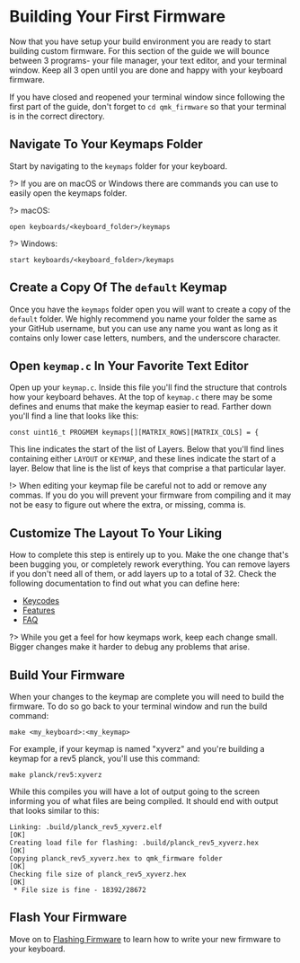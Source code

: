 # Building Your First Firmware

Now that you have setup your build environment you are ready to start building custom firmware. For this section of the guide we will bounce between 3 programs- your file manager, your text editor, and your terminal window. Keep all 3 open until you are done and happy with your keyboard firmware.

If you have closed and reopened your terminal window since following the first part of the guide, don't forget to `cd qmk_firmware` so that your terminal is in the correct directory.

## Navigate To Your Keymaps Folder

Start by navigating to the `keymaps` folder for your keyboard.

?> If you are on macOS or Windows there are commands you can use to easily open the keymaps folder.

?> macOS:

    open keyboards/<keyboard_folder>/keymaps

?> Windows:

    start keyboards/<keyboard_folder>/keymaps

## Create a Copy Of The `default` Keymap

Once you have the `keymaps` folder open you will want to create a copy of the `default` folder. We highly recommend you name your folder the same as your GitHub username, but you can use any name you want as long as it contains only lower case letters, numbers, and the underscore character.

## Open `keymap.c` In Your Favorite Text Editor

Open up your `keymap.c`. Inside this file you'll find the structure that controls how your keyboard behaves. At the top of `keymap.c` there may be some defines and enums that make the keymap easier to read. Farther down you'll find a line that looks like this:

    const uint16_t PROGMEM keymaps[][MATRIX_ROWS][MATRIX_COLS] = {

This line indicates the start of the list of Layers. Below that you'll find lines containing either `LAYOUT` or `KEYMAP`, and these lines indicate the start of a layer. Below that line is the list of keys that comprise a that particular layer.

!> When editing your keymap file be careful not to add or remove any commas. If you do you will prevent your firmware from compiling and it may not be easy to figure out where the extra, or missing, comma is.

## Customize The Layout To Your Liking

How to complete this step is entirely up to you. Make the one change that's been bugging you, or completely rework everything. You can remove layers if you don't need all of them, or add layers up to a total of 32. Check the following documentation to find out what you can define here:

* [Keycodes](keycodes.md)
* [Features](features.md)
* [FAQ](faq.md)

?> While you get a feel for how keymaps work, keep each change small. Bigger changes make it harder to debug any problems that arise.

## Build Your Firmware

When your changes to the keymap are complete you will need to build the firmware. To do so go back to your terminal window and run the build command:

    make <my_keyboard>:<my_keymap>

For example, if your keymap is named "xyverz" and you're building a keymap for a rev5 planck, you'll use this command:

    make planck/rev5:xyverz

While this compiles you will have a lot of output going to the screen informing you of what files are being compiled. It should end with output that looks similar to this:

```
Linking: .build/planck_rev5_xyverz.elf                                                              [OK]
Creating load file for flashing: .build/planck_rev5_xyverz.hex                                      [OK]
Copying planck_rev5_xyverz.hex to qmk_firmware folder                                               [OK]
Checking file size of planck_rev5_xyverz.hex                                                        [OK]
 * File size is fine - 18392/28672
```

## Flash Your Firmware

Move on to [Flashing Firmware](newbs_flashing.md) to learn how to write your new firmware to your keyboard.
